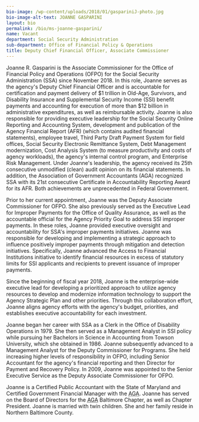 ```yaml
---
bio-image: /wp-content/uploads/2018/01/gaspariniJ-photo.jpg
bio-image-alt-text: JOANNE GASPARINI
layout: bio
permalink: /bio/ms-joanne-gasparini/
name: Vacant
department: Social Security Administration
sub-department: Office of Financial Policy & Operations
title: Deputy Chief Financial Officer, Associate Commissioner
---
```

Joanne R. Gasparini is the Associate Commissioner for the Office of Financial Policy and Operations (OFPO) for the Social Security Administration (SSA) since November 2018.  In this role, Joanne serves as the agency's Deputy Chief Financial Officer and is accountable for certification and payment delivery of $1 trillion in Old-Age, Survivors, and Disability Insurance and Supplemental Security Income (SSI) benefit payments and accounting for execution of more than $12 billion in administrative expenditures, as well as reimbursable activity.  Joanne is also responsible for providing executive leadership for the Social Security Online Reporting and Accounting System, development and publication of the Agency Financial Report (AFR) (which contains audited financial statements), employee travel, Third Party Draft Payment System for field offices, Social Security Electronic Remittance System, Debt Management modernization, Cost Analysis System (to measure productivity and costs of agency workloads), the agency's internal control program, and Enterprise Risk Management.  Under Joanne's leadership, the agency received its 25th consecutive unmodified (clean) audit opinion on its financial statements.  In addition, the Association of Government Accountants (AGA) recognized SSA with its 21st consecutive Certificate in Accountability Reporting Award for its AFR.  Both achievements are unprecedented in Federal Government.

Prior to her current appointment, Joanne was the Deputy Associate Commissioner for OFPO.  She also previously served as the Executive Lead for Improper Payments for the Office of Quality Assurance, as well as the accountable official for the Agency Priority Goal to address SSI improper payments.  In these roles, Joanne provided executive oversight and accountability for SSA's improper payments initiatives. Joanne was responsible for developing and implementing a strategic approach to influence positively improper payments through mitigation and detection initiatives.  Specifically, Joanne advanced the Access to Financial Institutions initiative to identify financial resources in excess of statutory limits for SSI applicants and recipients to prevent issuance of improper payments.

Since the beginning of fiscal year 2018, Joanne is the enterprise-wide executive lead for developing a prioritized approach to utilize agency resources to develop and modernize information technology to support the Agency Strategic Plan and other priorities.  Through this collaboration effort, Joanne aligns agency efforts with the agency's budget, priorities, and establishes executive accountability for each investment.

Joanne began her career with SSA as a Clerk in the Office of Disability Operations in 1979.  She then served as a Management Analyst in SSI policy while pursuing her Bachelors in Science in Accounting from Towson University, which she obtained in 1986.  Joanne subsequently advanced to a Management Analyst for the Deputy Commissioner for Programs. She held increasing higher levels of responsibility in OFPO, including Senior Accountant for the agency's financial reporting and then Director for Payment and Recovery Policy.  In 2009, Joanne was appointed to the Senior Executive Service as the Deputy Associate Commissioner for OFPO.

Joanne is a Certified Public Accountant with the State of Maryland and Certified Government Financial Manager with the <abbr title="Association of Government Accountants">AGA</abbr>.  Joanne has served on the Board of Directors for the <abbr title="Association of Government Accountants">AGA</abbr> Baltimore Chapter, as well as Chapter President. Joanne is married with twin children.  She and her family reside in Northern Baltimore County.
